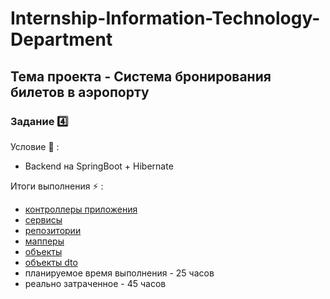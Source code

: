 # Internship-Information-Technology-Department

## Тема проекта - Система бронирования билетов в аэропорту

### Задание 4️⃣

Условие :page_facing_up: : 
  - Backend на SpringBoot + Hibernate

Итоги выполнения ⚡ :
  - <a href="src/main/java/com/backend/airport/controller">контроллеры приложения</a>
  - <a href="src/main/java/com/backend/airport/service">сервисы</a>
  - <a href="src/main/java/com/backend/airport/repository">репозитории</a>
  - <a href="src/main/java/com/backend/airport/mapper">мапперы</a>
  - <a href="src/main/java/com/backend/airport/entity">объекты</a>
  - <a href="src/main/java/com/backend/airport/dto">объекты dto</a>
  - планируемое время выполнения - 25 часов
  - реально затраченное - 45 часов
